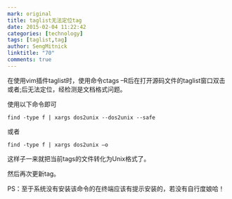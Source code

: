 ```yaml
---
mark: original
title: taglist无法定位tag
date: 2015-02-04 11:22:42
categories: [technology]
tags: [taglist,tag]
author: SengMitnick
linktitle: "70"
comments: true
---
```

在使用vim插件taglist时，使用命令ctags –R后在打开源码文件的taglist窗口双击或者<CR>;后无法定位，经检测是文档格式问题。<!--more-->

使用以下命令即可
~~~ shell
find -type f | xargs dos2unix --dos2unix --safe
~~~
或者
~~~ shell
find -type f | xargs dos2unix –o
~~~
这样子一来就把当前tags的文件转化为Unix格式了。

然后再次更新tag。

PS：至于系统没有安装该命令的在终端应该有提示安装的，若没有自行度娘哈！
